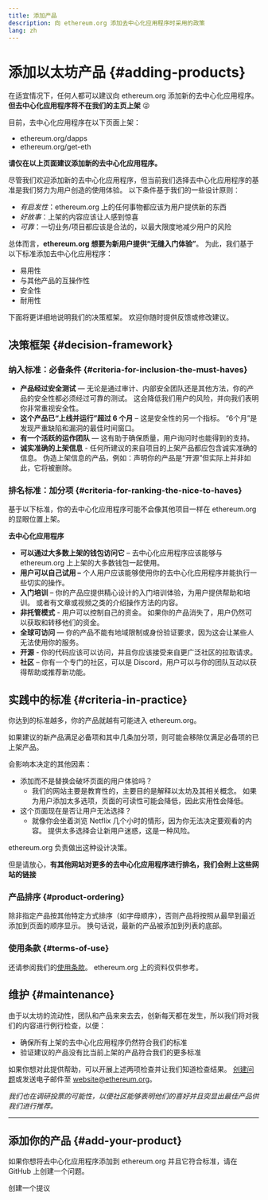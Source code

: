 ```yaml
---
title: 添加产品
description: 向 ethereum.org 添加去中心化应用程序时采用的政策
lang: zh
---
```


# 添加以太坊产品 {#adding-products}

在适宜情况下，任何人都可以建议向 ethereum.org 添加新的去中心化应用程序。 **但去中心化应用程序将不在我们的主页上架** 😜

目前，去中心化应用程序在以下页面上架：

- ethereum.org/dapps
- ethereum.org/get-eth

**请仅在以上页面建议添加新的去中心化应用程序。**

尽管我们欢迎添加新的去中心化应用程序，但当前我们选择去中心化应用程序的基准是我们努力为用户创造的使用体验。 以下条件基于我们的一些设计原则：

- _有启发性_：ethereum.org 上的任何事物都应该为用户提供新的东西
- _好故事_：上架的内容应该让人感到惊喜
- _可靠_：一切业务/项目都应该是合法的，以最大限度地减少用户的风险

总体而言，**ethereum.org 想要为新用户提供“无缝入门体验”**。 为此，我们基于以下标准添加去中心化应用程序：

- 易用性
- 与其他产品的互操作性
- 安全性
- 耐用性

下面将更详细地说明我们的决策框架。 欢迎你随时提供反馈或修改建议。

## 决策框架 {#decision-framework}

### 纳入标准：必备条件 {#criteria-for-inclusion-the-must-haves}

- **产品经过安全测试** — 无论是通过审计、内部安全团队还是其他方法，你的产品的安全性都必须经过可靠的测试。 这会降低我们用户的风险，并向我们表明你非常重视安全性。
- **这个产品已“上线并运行”超过 6 个月** – 这是安全性的另一个指标。 “6个月”是发现严重缺陷和漏洞的最佳时间窗口。
- **有一个活跃的运作团队** — 这有助于确保质量，用户询问时也能得到的支持。
- **诚实准确的上架信息** - 任何所建议的来自项目的上架产品都应包含诚实准确的信息。 伪造上架信息的产品，例如：声明你的产品是“开源”但实际上并非如此，它将被删除。

### 排名标准：加分项 {#criteria-for-ranking-the-nice-to-haves}

基于以下标准，你的去中心化应用程序可能不会像其他项目一样在 ethereum.org 的显眼位置上架。

**去中心化应用程序**

- **可以通过大多数上架的钱包访问它** – 去中心化应用程序应该能够与 ethereum.org 上上架的大多数钱包一起使用。
- **用户可以自己试用 –** 个人用户应该能够使用你的去中心化应用程序并能执行一些切实的操作。
- **入门培训** – 你的产品应提供精心设计的入门培训体验，为用户提供帮助和培训。 或者有文章或视频之类的介绍操作方法的内容。
- **非托管模式** - 用户可以控制自己的资金。 如果你的产品消失了，用户仍然可以获取和转移他们的资金。
- **全球可访问** — 你的产品不能有地域限制或身份验证要求，因为这会让某些人无法使用你的服务。
- **开源** - 你的代码应该可以访问，并且你应该接受来自更广泛社区的拉取请求。
- **社区** – 你有一个专门的社区，可以是 Discord，用户可以与你的团队互动以获得帮助或推荐新功能。

## 实践中的标准 {#criteria-in-practice}

你达到的标准越多，你的产品就越有可能进入 ethereum.org。

如果建议的新产品满足必备项和其中几条加分项，则可能会移除仅满足必备项的已上架产品。

会影响本决定的其他因素：

- 添加而不是替换会破坏页面的用户体验吗？
  - 我们的网站主要是教育性的，主要目的是解释以太坊及其相关概念。 如果为用户添加太多选项，页面的可读性可能会降低，因此实用性会降低。
- 这个页面现在是否让用户无法选择？
  - 就像你会坐着浏览 Netflix 几个小时的情形，因为你无法决定要观看的内容。 提供太多选择会让新用户迷惑，这是一种风险。

ethereum.org 负责做出这种设计决策。

但是请放心，**有其他网站对更多的去中心化应用程序进行排名，我们会附上这些网站的链接**

### 产品排序 {#product-ordering}

除非指定产品按其他特定方式排序（如字母顺序），否则产品将按照从最早到最近添加到页面的顺序显示。 换句话说，最新的产品被添加到列表的底部。

### 使用条款 {#terms-of-use}

还请参阅我们的[使用条款](/terms-of-use/)。 ethereum.org 上的资料仅供参考。

## 维护 {#maintenance}

由于以太坊的流动性，团队和产品来来去去，创新每天都在发生，所以我们将对我们的内容进行例行检查，以便：

- 确保所有上架的去中心化应用程序仍然符合我们的标准
- 验证建议的产品没有比当前上架的产品符合我们的更多标准

如果你想对此提供帮助，可以开展上述两项检查并让我们知道检查结果。 [创建问题](https://github.com/ethereum/ethereum-org-website/issues/new?assignees=&labels=Type%3A+Feature&template=feature_request.yaml&title=)或发送电子邮件至 [website@ethereum.org](mailto:website@ethereum.org)。

_我们也在调研投票的可能性，以便社区能够表明他们的喜好并且突显出最佳产品供我们进行推荐。_

---

## 添加你的产品 {#add-your-product}

如果你想将去中心化应用程序添加到 ethereum.org 并且它符合标准，请在 GitHub 上创建一个问题。

<ButtonLink href="https://github.com/ethereum/ethereum-org-website/issues/new?assignees=&labels=feature+%3Asparkles%3A%2Ccontent+%3Afountain_pen%3A&template=suggest_dapp.yaml">
  创建一个提议
</ButtonLink>

